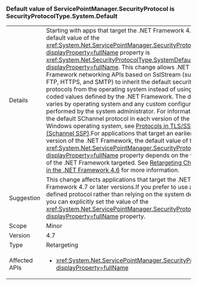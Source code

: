 ### Default value of ServicePointManager.SecurityProtocol is SecurityProtocolType.System.Default

|   |   |
|---|---|
|Details|Starting with apps that target the .NET Framework 4.7, the default value of the <xref:System.Net.ServicePointManager.SecurityProtocol?displayProperty=fullName> property is <xref:System.Net.SecurityProtocolType.SystemDefault?displayProperty=fullName>. This change allows .NET Framework networking APIs based on SslStream (such as FTP, HTTPS, and SMTP) to inherit the default security protocols from the operating system instead of using hard-coded values defined by the .NET Framework. The default varies by operating system and any custom configuration performed by the system administrator. For information on the default SChannel protocol in each version of the Windows operating system, see <a href="https://msdn.microsoft.com/library/windows/desktop/mt808159.aspx">Protocols in TLS/SSL (Schannel SSP)</a>.For applications that target an earlier version of the .NET Framework, the default value of the <xref:System.Net.ServicePointManager.SecurityProtocol?displayProperty=fullName> property depends on the version of the .NET Framework targeted. See <a href="../../../../framework/migration-guide/retargeting/index.md">Retargeting Changes in the .NET Framework 4.6</a> for more information.|
|Suggestion|This change affects applications that target the .NET Framework 4.7 or later versions.If you prefer to use a defined protocol rather than relying on the system default, you can explicitly set the value of the  <xref:System.Net.ServicePointManager.SecurityProtocol?displayProperty=fullName> property.|
|Scope|Minor|
|Version|4.7|
|Type|Retargeting|
|Affected APIs|<ul><li><xref:System.Net.ServicePointManager.SecurityProtocol?displayProperty=fullName></li></ul>|

